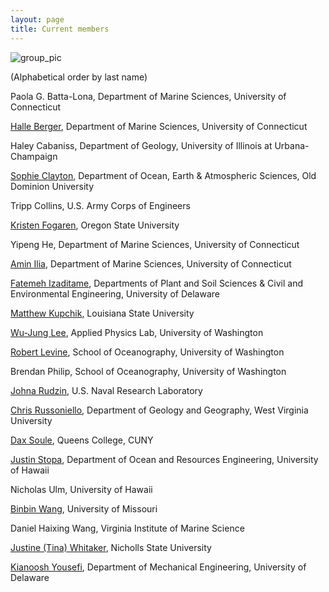 ```yaml
---
layout: page
title: Current members
---
```



![group_pic](img/201905_group_pic.JPG)


(Alphabetical order by last name)

Paola G. Batta-Lona, Department of Marine Sciences, University of Connecticut

[Halle Berger](https://marinesciences.uconn.edu/person/halle-berger/), Department of Marine Sciences, University of Connecticut

Haley Cabaniss, Department of Geology, University of Illinois at Urbana-Champaign

[Sophie Clayton](http://www.sophieclayton.com), Department of Ocean, Earth & Atmospheric Sciences, Old Dominion University

Tripp Collins, U.S. Army Corps of Engineers

[Kristen Fogaren](http://blogs.oregonstate.edu/benthicbiogeochemistrylab/team/kristen-fogaren/), Oregon State University

Yipeng He, Department of Marine Sciences, University of Connecticut

[Amin Ilia](https://www.researchgate.net/profile/Amin_Ilia), Department of Marine Sciences, University of Connecticut

[Fatemeh Izaditame](http://www1.udel.edu/soilchem/currentmembers.html), Departments of Plant and Soil Sciences & Civil and Environmental Engineering, University of Delaware

[Matthew Kupchik](http://www.mjkupchik.com/home.html), Louisiana State University

[Wu-Jung Lee](http://apl.uw.edu/people/profile.php?last_name=Lee&first_name=Wu-Jung), Applied Physics Lab, University of Washington

[Robert Levine](https://www.robertmlevine.com/), School of Oceanography, University of Washington

Brendan Philip, School of Oceanography, University of Washington

[Johna Rudzin](https://www.linkedin.com/in/johna-rudzin/), U.S. Naval Research Laboratory

[Chris Russoniello](http://www.chrisrussoniello.com), Department of Geology and Geography, West Virginia University

[Dax Soule](http://sees.qc.cuny.edu/faculty/dax-soule/), Queens College, CUNY

[Justin Stopa](http://www.soest.hawaii.edu/ore/people/faculty/justin-e-stopa/), Department of Ocean and Resources Engineering, University of Hawaii

Nicholas Ulm, University of Hawaii

[Binbin Wang](https://engineering.missouri.edu/faculty/binbin-wang/), University of Missouri

Daniel Haixing Wang, Virginia Institute of Marine Science

[Justine (Tina) Whitaker](mailto:justine.whitaker@nicholls.edu), Nicholls State University

[Kianoosh Yousefi](http://udel.edu/~kyousefi), Department of Mechanical Engineering, University of Delaware

